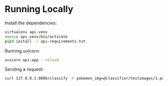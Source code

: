 # Running Locally
Install the dependencies:
```sh
virtualenv api-venv
source api-venv/bin/activate
pip3 install -r api-requirements.txt
```

Running uvicorn:
```sh
uvicorn api:app --reload
```

Sending a request:
```sh
curl 127.0.0.1:8000/classify -F pokemon_img=@classifier/testimages/1.png
```
